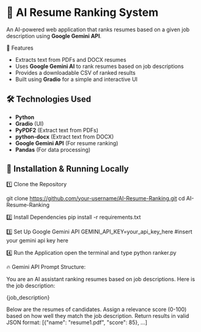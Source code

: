 # 🚀 AI Resume Ranking System 

An AI-powered web application that ranks resumes based on a given job description using **Google Gemini API**.

📌 Features
- Extracts text from PDFs and DOCX resumes
- Uses **Google Gemini AI** to rank resumes based on job descriptions
- Provides a downloadable CSV of ranked results
- Built using **Gradio** for a simple and interactive UI

## 🛠 Technologies Used
- **Python**
- **Gradio** (UI)
- **PyPDF2** (Extract text from PDFs)
- **python-docx** (Extract text from DOCX)
- **Google Gemini API** (For resume ranking)
- **Pandas** (For data processing)

## 🔧 Installation & Running Locally

1️⃣ Clone the Repository

git clone https://github.com/your-username/AI-Resume-Ranking.git
cd AI-Resume-Ranking

2️⃣ Install Dependencies
pip install -r requirements.txt

3️⃣ Set Up Google Gemini API
    GEMINI_API_KEY=your_api_key_here
    #insert your gemini api key here
    
4️⃣ Run the Application
open the terminal and type
    python ranker.py


🔥 Gemini API Prompt Structure:


You are an AI assistant ranking resumes based on job descriptions. Here is the job description:

{job_description}

Below are the resumes of candidates. Assign a relevance score (0-100) based on how well they match the job description.
Return results in valid JSON format:
[{"name": "resume1.pdf", "score": 85}, ...]



